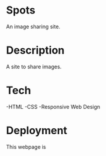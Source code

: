 # Spots

An image sharing site.

# Description

A site to share images.

# Tech

-HTML
-CSS
-Responsive Web Design

# Deployment 

This webpage is 
